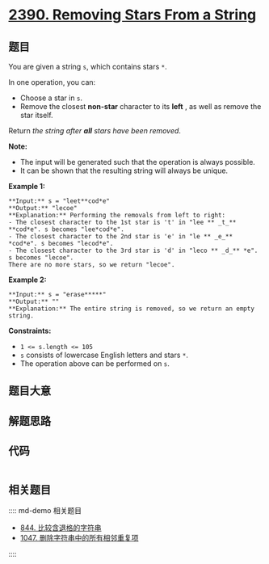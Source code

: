 # [2390. Removing Stars From a String](https://leetcode.com/problems/removing-stars-from-a-string)

## 题目

You are given a string `s`, which contains stars `*`.

In one operation, you can:

  * Choose a star in `s`.
  * Remove the closest **non-star** character to its **left** , as well as remove the star itself.

Return _the string after **all** stars have been removed_.

**Note:**

  * The input will be generated such that the operation is always possible.
  * It can be shown that the resulting string will always be unique.



**Example 1:**

    
    
    **Input:** s = "leet**cod*e"
    **Output:** "lecoe"
    **Explanation:** Performing the removals from left to right:
    - The closest character to the 1st star is 't' in "lee ** _t_** **cod*e". s becomes "lee*cod*e".
    - The closest character to the 2nd star is 'e' in "le ** _e_** *cod*e". s becomes "lecod*e".
    - The closest character to the 3rd star is 'd' in "leco ** _d_** *e". s becomes "lecoe".
    There are no more stars, so we return "lecoe".

**Example 2:**

    
    
    **Input:** s = "erase*****"
    **Output:** ""
    **Explanation:** The entire string is removed, so we return an empty string.
    



**Constraints:**

  * `1 <= s.length <= 105`
  * `s` consists of lowercase English letters and stars `*`.
  * The operation above can be performed on `s`.


## 题目大意

## 解题思路

## 代码

```javascript

```

## 相关题目

:::: md-demo 相关题目
- [844. 比较含退格的字符串](./0844.md)
- [1047. 删除字符串中的所有相邻重复项](./1047.md)

::::
